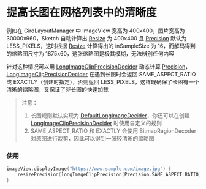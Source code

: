 # 提高长图在网格列表中的清晰度

例如在 GirdLayoutManager 中 ImageView 宽高为 400x400，图片宽高为 30000x960，Sketch 自动计算出 [Resize] 为 400x400 且
[Precision] 默认为 LESS_PIXELS，这时根据 [Resize] 计算得出的 inSampleSize 为 16，而解码得到的缩略图尺寸为
1875x60，这张缩略图是极其模糊，无法辨别任何内容

针对这种情况可以用 [LongImageClipPrecisionDecider] 动态计算 [Precision]，[LongImageClipPrecisionDecider] 在遇到长图时会返回
SAME_ASPECT_RATIO 或 EXACTLY（创建时指定），否则返回 LESS_PIXELS，这样既确保了长图有一个清晰的缩略图，又保证了非长图的快速加载

> 注意：
> 1. 长图规则默认实现为 [DefaultLongImageDecider]，你还可以在创建 [LongImageClipPrecisionDecider] 时使用自定义的规则
> 2. SAME_ASPECT_RATIO 和 EXACTLY 会使用 BitmapRegionDecoder 对原图进行裁剪，因此可以得到一张较清晰的缩略图

### 使用

```kotlin
imageView.displayImage("https://www.sample.com/image.jpg") {
    resizePrecision(longImageClipPrecision(Precision.SAME_ASPECT_RATIO))
}
```

[Sketch]: ../../sketch/src/main/java/com/github/panpf/sketch/Sketch.kt

[Resize]: ../../sketch/src/main/java/com/github/panpf/sketch/resize/Resize.kt

[Precision]: ../../sketch/src/main/java/com/github/panpf/sketch/resize/Precision.kt

[LongImageClipPrecisionDecider]: ../../sketch/src/main/java/com/github/panpf/sketch/resize/PrecisionDecider.kt

[DefaultLongImageDecider]: ../../sketch/src/main/java/com/github/panpf/sketch/resize/LongImageDecider.kt